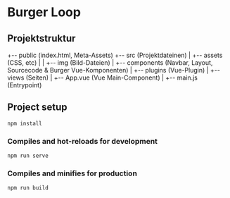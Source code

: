# Burger Loop

## Projektstruktur

+-- public (index.html, Meta-Assets)
+-- src (Projektdateinen)
|   +-- assets (CSS, etc)
|   |   +-- img (Bild-Dateien)
|   +-- components (Navbar, Layout, Sourcecode & Burger Vue-Komponenten)
|   +-- plugins (Vue-Plugin)
|   +-- views (Seiten)
|   +-- App.vue (Vue Main-Component)
|   +-- main.js (Entrypoint)

## Project setup
```
npm install
```

### Compiles and hot-reloads for development
```
npm run serve
```

### Compiles and minifies for production
```
npm run build
```
